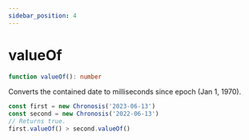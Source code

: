 ```yaml
---
sidebar_position: 4
---
```


# valueOf

```ts
function valueOf(): number
```

Converts the contained date to milliseconds since epoch (Jan 1, 1970).

```ts
const first = new Chronosis('2023-06-13')
const second = new Chronosis('2022-06-13')
// Returns true.
first.valueOf() > second.valueOf()
```
